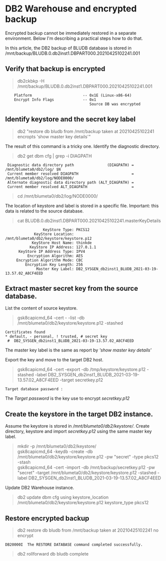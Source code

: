 # DB2 Warehouse and encrypted backup

Encrypted backup cannot be immediately restored in a separate environment. Below I'm describing a practical steps how to do that.

In this article, the DB2 backup of BLUDB database is stored in /mnt/backup/BLUDB.0.db2inst1.DBPART000.20210425102241.001

## Verify that backup is encrypted

> db2ckbkp -H /mnt/backup/BLUDB.0.db2inst1.DBPART000.20210425102241.001 
```
	Platform                       -- 0x1E (Linux-x86-64)
	Encrypt Info Flags             -- 0x1
	                                  Source DB was encrypted
```

## Identify keystore and the secret key label

> db2 "restore db bludb from /mnt/backup taken at 20210425102241   encropts 'show master key details'"

The result of this command is a tricky one. Identify the diagnostic directory.
<br>
> db2 get dbm cfg | grep -i DIAGPATH
```
 Diagnostic data directory path               (DIAGPATH) = /mnt/blumeta0/db2/log/ $N
 Current member resolved DIAGPATH                        = /mnt/blumeta0/db2/log/NODE0000/
 Alternate diagnostic data directory path (ALT_DIAGPATH) = 
 Current member resolved ALT_DIAGPATH                    = 
```

> cd /mnt/blumeta0/db2/log/NODE0000/<br>

The location of keystore and label is stored in a specific file. Important: this data is related to the source database. 
<br>
> cat BLUDB.0.db2inst1.DBPART000.20210425102241.masterKeyDetails 
```
                 KeyStore Type: PKCS12
             KeyStore Location: /mnt/blumeta0/db2/keystore/keystore.p12
            KeyStore Host Name: thinkde
           KeyStore IP Address: 127.0.1.1
      KeyStore IP Address Type: IPV4
          Encryption Algorithm: AES
     Encryption Algorithm Mode: CBC
         Encryption Key Length: 256
              Master Key Label: DB2_SYSGEN_db2inst1_BLUDB_2021-03-19-13.57.02_A8CF4EED
```
## Extract master secret key from the source database.

List the content of source keystore.<br>

> gsk8capicmd_64 -cert - -list -db /mnt/blumeta0/db2/keystore/keystore.p12  -stashed
```
Certificates found
* default, - personal, ! trusted, # secret key
 #	DB2_SYSGEN_db2inst1_BLUDB_2021-03-19-13.57.02_A8CF4EED
```
The master key label is the same as report by *'show master key details'*

Export the key and move to the target DB2 host.<br>

> gsk8capicmd_64 -cert -export -db /tmp/keystore/keystore.p12 -stashed -label DB2_SYSGEN_db2inst1_BLUDB_2021-03-19-13.57.02_A8CF4EED -target secretkey.p12
```
Target database password :
```
The *Target password* is the key use to encrypt *secretkey.p12*

## Create the keystore in the target DB2 instance.

Assume the keystore is stored in */mnt/blumeta0/db2/keystore/*. Create directory, keystore and import *secretkey.p12* using the same master key label.<br>

> mkdir -p  /mnt/blumeta0/db2/keystore/<br>
> gsk8capicmd_64 -keydb -create -db /mnt/blumeta0/db2/keystore/keystore.p12   -pw "secret" -type pkcs12 -stash<br>
> gsk8capicmd_64 -cert -import  -db  /mnt/backup/secretkey.p12 -pw "secret"  -target   /mnt/blumeta0/db2/keystore/keystore.p12 -stashed -label DB2_SYSGEN_db2inst1_BLUDB_2021-03-19-13.57.02_A8CF4EED  <br>

Update DB2 Warehouse instance.<br>

> db2 update dbm cfg using keystore_location  /mnt/blumeta0/db2/keystore/keystore.p12  keystore_type pkcs12<br>

## Restore encrypted backup

> db2 restore db bludb from /mnt/backup taken at 20210425102241 no encrypt<br>
```
DB20000I  The RESTORE DATABASE command completed successfully.
```
>  db2 rollforward db bludb complete<br>


